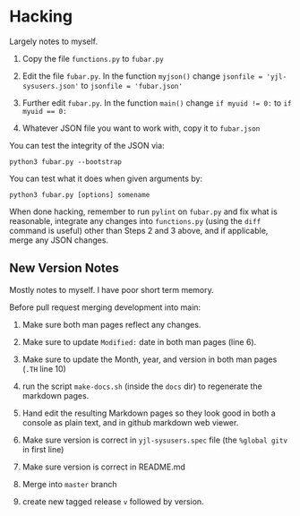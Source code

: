 Hacking
=======

Largely notes to myself.

1) Copy the file `functions.py` to `fubar.py`

2) Edit the file `fubar.py`. In the function `myjson()` change
   `jsonfile = 'yjl-sysusers.json'` to `jsonfile = 'fubar.json'`

3) Further edit `fubar.py`. In the function `main()` change
   `if myuid != 0:` to `if myuid == 0:`

4) Whatever JSON file you want to work with, copy it to
   `fubar.json`

You can test the integrity of the JSON via:

    python3 fubar.py --bootstrap

You can test what it does when given arguments by:

    python3 fubar.py [options] somename

When done hacking, remember to run `pylint` on `fubar.py` and fix
what is reasonable, integrate any changes into `functions.py`
(using the `diff` command is useful) other than Steps 2 and 3 above,
and if applicable, merge any JSON changes.


New Version Notes
-----------------

Mostly notes to myself. I have poor short term memory.

Before pull request merging development into main:

1) Make sure both man pages reflect any changes.

2) Make sure to update `Modified:` date in both man pages (line 6).

3) Make sure to update the Month, year, and version in both man pages
   (`.TH` line 10)

4) run the script `make-docs.sh` (inside the `docs` dir) to regenerate
   the markdown pages.

5) Hand edit the resulting Markdown pages so they look good in both a
   console as plain text, and in github markdown web viewer.

6) Make sure version is correct in `yjl-sysusers.spec` file (the
   `%global gitv` in first line)

7) Make sure version is correct in README.md

8) Merge into `master` branch

9) create new tagged release `v` followed by version.
